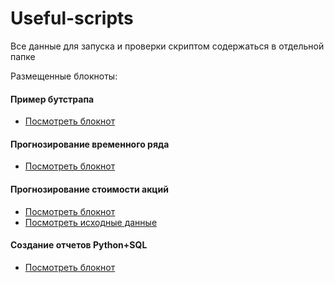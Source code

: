 # Useful-scripts

Все данные для запуска и проверки скриптом содержаться в отдельной папке

Размещенные блокноты:

#### Пример бутстрапа
- [Посмотреть блокнот](/Пример_Бутстрапа.ipynb)
####  Прогнозирование временного ряда
- [Посмотреть блокнот](//Прогнозирование_временного_ряда.ipynb)
####  Прогнозирование стоимости акций
- [Посмотреть блокнот](/Прогнозирование%20стоимости%20акций.ipynb)
- [Посмотреть исходные данные](/Исходные%20данные/AAPL.csv)
####  Создание отчетов Python+SQL
- [Посмотреть блокнот](/Создание%20отчетов%20Python%2BSQL.ipynb)
